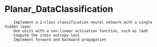 # Planar_DataClassification


        Implement a 2-class classification neural network with a single hidden layer
        Use units with a non-linear activation function, such as tanh
        Compute the cross entropy loss
        Implement forward and backward propagation

